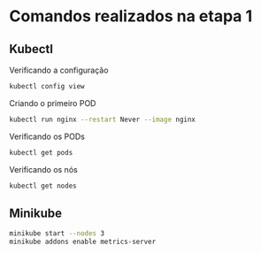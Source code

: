 # Comandos realizados na etapa 1

## Kubectl 

Verificando a configuração

```bash
kubectl config view
```
Criando o primeiro POD

```bash
kubectl run nginx --restart Never --image nginx
```
Verificando os PODs
```bash
kubectl get pods
```
Verificando os nós
```bash
kubectl get nodes
```

## Minikube

```bash
minikube start --nodes 3
minikube addons enable metrics-server
```